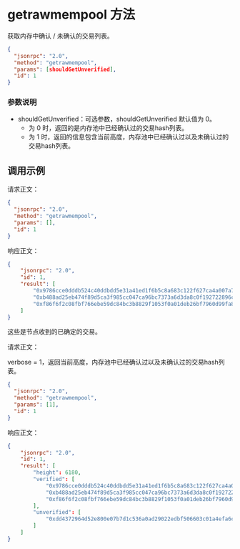 ﻿# getrawmempool 方法

获取内存中确认 / 未确认的交易列表。

```json
{
  "jsonrpc": "2.0",
  "method": "getrawmempool",
  "params": [shouldGetUnverified],
  "id": 1
}
```

### 参数说明

* shouldGetUnverified：可选参数，shouldGetUnverified 默认值为 0。
  * 为 0 时，返回的是内存池中已经确认过的交易hash列表。
  * 为 1 时，返回的信息包含当前高度，内存池中已经确认过以及未确认过的交易hash列表。

## 调用示例

请求正文：

```json
{
  "jsonrpc": "2.0",
  "method": "getrawmempool",
  "params": [],
  "id": 1
}
```

响应正文：

```json
{
    "jsonrpc": "2.0",
    "id": 1,
    "result": [
        "0x9786cce0dddb524c40ddbdd5e31a41ed1f6b5c8a683c122f627ca4a007a7cf4e",
        "0xb488ad25eb474f89d5ca3f985cc047ca96bc7373a6d3da8c0f192722896c1cd7",
        "0xf86f6f2c08fbf766ebe59dc84bc3b8829f1053f0a01deb26bf7960d99fa86cd6"
    ]
}
```

这些是节点收到的已确定的交易。

请求正文：

verbose = 1，返回当前高度，内存池中已经确认过以及未确认过的交易hash列表。

```json
{
  "jsonrpc": "2.0",
  "method": "getrawmempool",
  "params": [1],
  "id": 1
}
```

响应正文：

```json
{
    "jsonrpc": "2.0",
    "id": 1,
    "result": [
        "height": 6180,
        "verified": [
            "0x9786cce0dddb524c40ddbdd5e31a41ed1f6b5c8a683c122f627ca4a007a7cf4e",
            "0xb488ad25eb474f89d5ca3f985cc047ca96bc7373a6d3da8c0f192722896c1cd7",
            "0xf86f6f2c08fbf766ebe59dc84bc3b8829f1053f0a01deb26bf7960d99fa86cd6"
        ],
        "unverified": [
            "0xdd4372964d52e800e07b7d1c536a0ad29022edbf506603c01a4efa6cc0b4e1c6"
        ]
    ]
}
```

